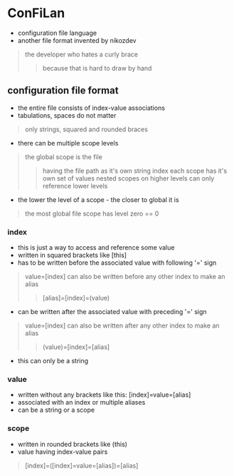 # ConFiLan
- configuration file language
- another file format invented by nikozdev
> the developer who hates a curly brace
> > because that is hard to draw by hand
## configuration file format
- the entire file consists of index-value associations
- tabulations, spaces do not matter
> only strings, squared and rounded braces
- there can be multiple scope levels
> the global scope is the file
> > having the file path as it's own string index
> each scope has it's own set of values
> > nested scopes on higher levels can only reference lower levels
- the lower the level of a scope - the closer to global it is
> the most global file scope has level zero == 0
### index
- this is just a way to access and reference some value
- written in squared brackets like \[this\]
- has to be written before the associated value with following '=' sign
> value=\[index\]
> can also be written before any other index to make an alias
> > \[alias\]=\[index\]=\(value\)
- can be written after the associated value with preceding '=' sign
> value=\[index\]
> can also be written after any other index to make an alias
> > \(value\)=\[index\]=\[alias\]
- this can only be a string
### value
- written without any brackets like this: \[index\]=value=\[alias\]
- associated with an index or multiple aliases
- can be a string or a scope
### scope
- written in rounded brackets like \(this\)
- value having index-value pairs
> \[index\]=\(\[index\]=value=\[alias\]\)=\[alias\]
